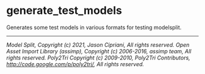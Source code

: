# generate_test_models

Generates some test models in various formats for testing modelsplit.

---

*Model Split, Copyright (c) 2021, Jason Cipriani, All rights reserved.*
*Open Asset Import Library (assimp), Copyright (c) 2006-2016, assimp team, All rights reserved.*
*Poly2Tri Copyright (c) 2009-2010, Poly2Tri Contributors, http://code.google.com/p/poly2tri/, All rights reserved.*